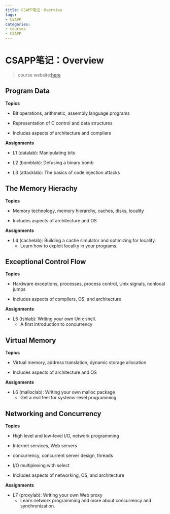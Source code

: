 ```yaml
---
title: CSAPP笔记：Overview
tags: 
- CSAPP
categories:
- courses
- CSAPP
---
```


# CSAPP笔记：Overview

> course website:[here](http://www.cs.cmu.edu/afs/cs/academic/class/15213-f16/www/schedule.html)

## Program Data

**Topics**

- Bit operations, arithmetic, assembly language programs

- Representation of C control and data structures

- Includes aspects of architecture and compilers 

**Assignments**

- L1 (datalab): Manipulating bits

- L2 (bomblab): Defusing a binary bomb

- L3 (attacklab): The basics of code injection attacks

## The Memory Hierachy

**Topics**

- Memory technology, memory hierarchy, caches, disks, locality

- Includes aspects of architecture and OS

**Assignments**

- L4 (cachelab): Building a cache simulator and optimizing for locality.
  - Learn how to exploit locality in your programs. 

## Exceptional Control Flow

**Topics**

- Hardware exceptions, processes, process control, Unix signals, nonlocal jumps

- Includes aspects of compilers, OS, and architecture

**Assignments**

- L5 (tshlab): Writing your own Unix shell. 
  - A first introduction to concurrency

## Virtual Memory

**Topics**

- Virtual memory, address translation, dynamic storage allocation

- Includes aspects of architecture and OS

**Assignments**

- L6 (malloclab): Writing your own malloc package
  - Get a real feel for systems-level programming

## Networking and Concurrency

**Topics**

- High level and low-level I/O, network programming

- Internet services, Web servers

- concurrency, concurrent server design, threads

- I/O multiplexing with select

- Includes aspects of networking, OS, and architecture

**Assignments**

- L7 (proxylab): Writing your own Web proxy
  - Learn network programming and more about concurrency and synchronization. 